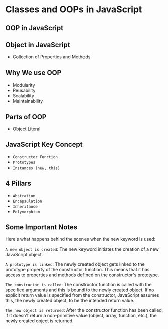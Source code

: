 # Classes and OOPs in JavaScript



## OOP in JavaScript


## Object in JavaScript
- Collection of Properties and Methods


## Why We use OOP
- Modularity
- Reusability
- Scalability
- Maintainability

## Parts of OOP
- Object Literal


## JavaScript Key Concept
- `Constructor Function`
- `Prototypes`
- `Instances (new, this)`

## 4 Pillars

- `Abstration`
- `Encapsulation`
- `Inheritance`
- `Polymorphism`



## Some Important Notes


Here's what happens behind the scenes when the new keyword is used:

`A new object is created`: The new keyword initiates the creation of a new JavaScript object.

`A prototype is linked`: The newly created object gets linked to the prototype property of the constructor function. This means that it has access to properties and methods defined on the constructor's prototype.

`The constructor is called`: The constructor function is called with the specified arguments and this is bound to the newly created object. If no explicit return value is specified from the constructor, JavaScript assumes this, the newly created object, to be the intended return value.

`The new object is returned`: After the constructor function has been called, if it doesn't return a non-primitive value (object, array, function, etc.), the newly created object is returned.

